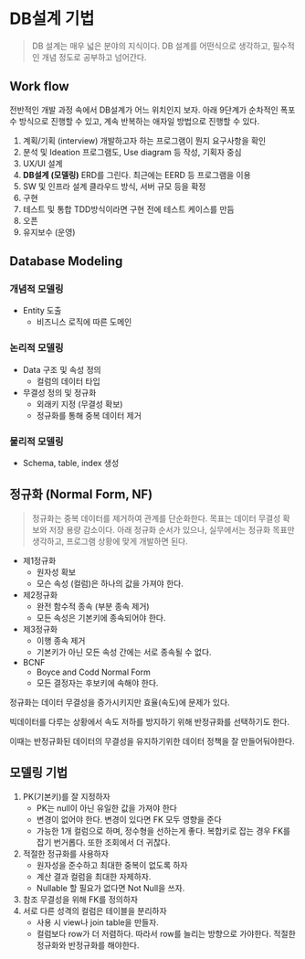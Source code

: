 # DB설계 기법

> DB 설계는 매우 넓은 분야의 지식이다. DB 설계를 어떤식으로 생각하고, 필수적인 개념 정도로 공부하고 넘어간다. 



## Work flow

전반적인 개발 과정 속에서 DB설계가 어느 위치인지 보자. 아래 9단계가 순차적인 폭포수 방식으로 진행할 수 있고, 계속 반복하는 애자일 방법으로 진행할 수 있다.

1. 계획/기획 (interview) 개발하고자 하는 프로그램이 뭔지 요구사항을 확인
2. 분석 및 Ideation 프로그램도, Use diagram 등 작성, 기획자 중심
3. UX/UI 설계
4. **DB설계 (모델링)** ERD를 그린다. 최근에는 EERD 등 프로그램을 이용
5. SW 및 인프라 설계 클라우드 방식, 서버 규모 등을 확정
6. 구현
7. 테스트 및 통합 TDD방식이라면 구현 전에 테스트 케이스를 만듬
8. 오픈
9. 유지보수 (운영)

## Database Modeling

### 개념적 모델링

- Entity 도출
  - 비즈니스 로직에 따른 도메인

### 논리적 모델링

- Data 구조 및 속성 정의
  - 컬럼의 데이터 타입
- 무결성 정의 및 정규화
  - 외래키 지정 (무결성 확보)
  - 정규화를 통해 중복 데이터 제거

### 물리적 모델링

- Schema, table, index 생성

## 정규화 (Normal Form, NF)

> 정규화는 중복 데이터를 제거하여 관계를 단순화한다. 목표는 데이터 무결성 확보와 저장 용량 감소이다. 아래 정규화 순서가 있으나, 실무에서는 정규화 목표만 생각하고, 프로그램 상황에 맞게 개발하면 된다.

- 제1정규화
  - 원자성 확보
  - 모슨 속성 (컬럼)은 하나의 값을 가져야 한다.
- 제2정규화
  - 완전 함수적 종속 (부분 종속 제거)
  - 모든 속성은 기본키에 종속되어야 한다.
- 제3정규화
  - 이행 종속 제거
  - 기본키가 아닌 모든 속성 간에는 서로 종속될 수 없다.
- BCNF
  - Boyce and Codd Normal Form
  - 모든 결정자는 후보키에 속해야 한다.

정규화는 데이터 무결성을 증가시키지만 효율(속도)에 문제가 있다.

빅데이터를 다루는 상황에서 속도 저하를 방지하기 위해 반정규화를 선택하기도 한다.

이때는 반정규화된 데이터의 무결성을 유지하기위한 데이터 정책을 잘 만들어둬야한다.

## 모델링 기법

1. PK(기본키)를 잘 지정하자
   - PK는 null이 아닌 유일한 값을 가져야 한다
   - 변경이 없어야 한다. 변경이 있다면 FK 모두 영향을 준다
   - 가능한 1개 컬럼으로 하며, 정수형을 선하는게 좋다. 복합키로 잡는 경우 FK를 잡기 번거롭다. 또한 조회에서 더 귀찮다.
2. 적절한 정규화를 사용하자
   - 원자성을 준수하고 최대한 중복이 없도록 하자
   - 계산 결과 컬럼을 최대한 자제하자.
   - Nullable 할 필요가 없다면 Not Null을 쓰자.
3. 참조 무결성을 위해 FK를 정의하자
4. 서로 다른 성격의 컬럼은 테이블을 분리하자
   - 사용 시 view나 join table을 만들자.
   - 컬럼보다 row가 더 저렴하다. 따라서 row를 늘리는 방향으로 가야한다. 적절한 정규화와 반정규화를 해야한다.
